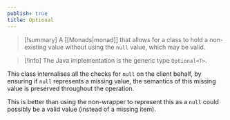 ```yaml
---
publish: true
title: Optional
---
```

>[!summary] A [[Monads|monad]] that allows for a class to hold a non-existing value without using the `null` value, which may be valid.

> [!info] The Java implementation is the generic type `Optional<T>`.

This class internalises all the checks for `null` on the client behalf, by ensuring if `null` represents a missing value, the semantics of this missing value is preserved throughout the operation.

This is better than using the non-wrapper to represent this as a `null` could possibly be a valid value (instead of a missing item).